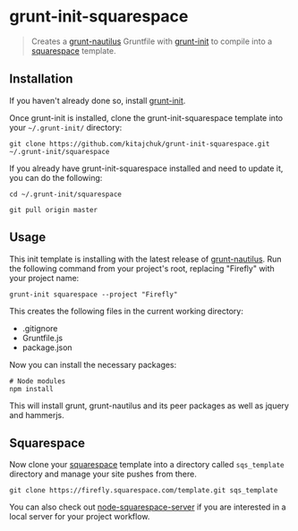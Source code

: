 grunt-init-squarespace
======================

[grunt]: http://github.com/gruntjs/grunt
[grunt-nautilus]: http://github.com/kitajchuk/grunt-nautilus
[grunt-init]: http://gruntjs.com/project-scaffolding
[squarespace]: http://developers.squarespace.com/
[node-squarespace-server]: https://github.com/kitajchuk/node-squarespace-server/

> Creates a [grunt-nautilus][] Gruntfile with [grunt-init][] to compile into a [squarespace][] template.



## Installation
If you haven't already done so, install [grunt-init][].

Once grunt-init is installed, clone the grunt-init-squarespace template into your `~/.grunt-init/` directory:

```shell
git clone https://github.com/kitajchuk/grunt-init-squarespace.git ~/.grunt-init/squarespace
```

If you already have grunt-init-squarespace installed and need to update it, you can do the following:

```shell
cd ~/.grunt-init/squarespace

git pull origin master
```



## Usage
This init template is installing with the latest release of [grunt-nautilus][]. Run the following command from your project's root, replacing "Firefly" with your project name:

```shell
grunt-init squarespace --project "Firefly"
```


This creates the following files in the current working directory:

- .gitignore
- Gruntfile.js
- package.json

Now you can install the necessary packages:

```shell
# Node modules
npm install
```

This will install grunt, grunt-nautilus and its peer packages as well as jquery and hammerjs.



## Squarespace
Now clone your [squarespace][] template into a directory called `sqs_template` directory and manage your site pushes from there.

```shell
git clone https://firefly.squarespace.com/template.git sqs_template
```

You can also check out [node-squarespace-server][] if you are interested in a local server for your project workflow.
